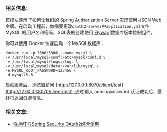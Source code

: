 ### 相关信息:

该模块演示了如何让我们的 Spring Authorization Server 实现使用 JSON Web 令牌。在启动工程前，你需要更改`oauth2-server`中`application.yml`文件 MySQL
的用户名和密码，SQL表的创建使用 [Flyway](https://flywaydb.org) 数据库版本控制组件。

你可以使用 Docker 快速启动一个MySQL数据库：

```
docker run -p 3306:3306 --name mysql \
-v /usr/local/mysql/conf:/etc/mysql/conf.d \
-v /usr/local/mysql/logs:/logs \
-v /usr/local/mysql/data:/var/lib/mysql \
-e MYSQL_ROOT_PASSWORD=123456 \
-d mysql:5.6
```

启动服务后，浏览器访问 [http://127.0.0.1:8070/client/test](http://127.0.0.1:8070/client/test) ,通过输入 admin/password 认证成功后，最终将返回资源信息。

### 相关文章:

- [将JWT与Spring Security OAuth2结合使用](https://relive27.github.io/blog/spring-security-oauth2-jwt)
